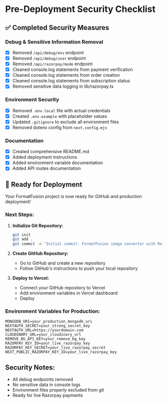 # Pre-Deployment Security Checklist

## ✅ Completed Security Measures

### Debug & Sensitive Information Removal
- [x] Removed `/api/debug/env` endpoint
- [x] Removed `/api/debug/user` endpoint  
- [x] Removed `/api/razorpay/mode` endpoint
- [x] Cleaned console.log statements from payment verification
- [x] Cleaned console.log statements from order creation
- [x] Cleaned console.log statements from subscription status
- [x] Removed sensitive data logging in lib/razorpay.ts

### Environment Security
- [x] Removed `.env.local` file with actual credentials
- [x] Created `.env.example` with placeholder values
- [x] Updated `.gitignore` to exclude all environment files
- [x] Removed dotenv config from `next.config.mjs`

### Documentation
- [x] Created comprehensive README.md
- [x] Added deployment instructions
- [x] Added environment variable documentation
- [x] Added API routes documentation

## 🚀 Ready for Deployment

Your FormatFusion project is now ready for GitHub and production deployment!

### Next Steps:

1. **Initialize Git Repository:**
   ```bash
   git init
   git add .
   git commit -m "Initial commit: FormatFusion image converter with Razorpay integration"
   ```

2. **Create GitHub Repository:**
   - Go to GitHub and create a new repository
   - Follow GitHub's instructions to push your local repository

3. **Deploy to Vercel:**
   - Connect your GitHub repository to Vercel
   - Add environment variables in Vercel dashboard
   - Deploy

### Environment Variables for Production:
```
MONGODB_URI=your_production_mongodb_uri
NEXTAUTH_SECRET=your_strong_secret_key
NEXTAUTH_URL=https://yourdomain.com
CLOUDINARY_URL=your_cloudinary_url
REMOVE_BG_API_KEY=your_remove_bg_key
RAZORPAY_KEY_ID=your_live_razorpay_key
RAZORPAY_KEY_SECRET=your_live_razorpay_secret
NEXT_PUBLIC_RAZORPAY_KEY_ID=your_live_razorpay_key
```

## Security Notes:
- All debug endpoints removed
- No sensitive data in console logs
- Environment files properly excluded from git
- Ready for live Razorpay payments
